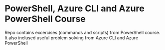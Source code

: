 # PowerShell, Azure CLI and Azure PowerShell Course
Repo contains excercises (commands and scripts) from PowerShell course. It also inclused useful problem solving from Azure CLI and Azure PowerShell
